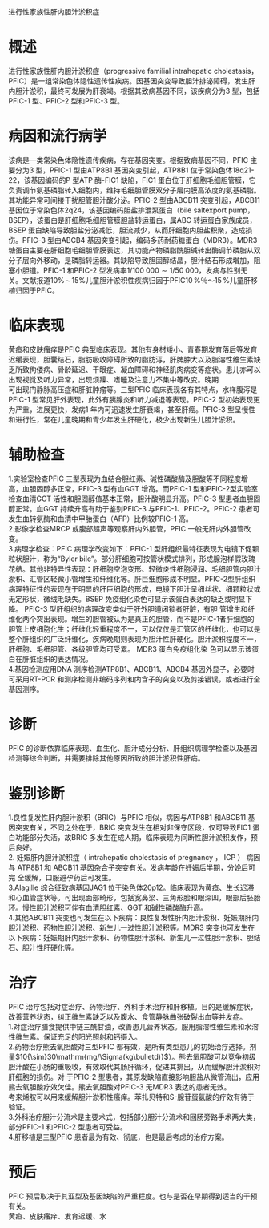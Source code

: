 进行性家族性肝内胆汁淤积症  
# 概述  
进行性家族性肝内胆汁淤积症（progressive familial intrahepatic cholestasis，PFIC）是一组常染色体隐性遗传性疾病。因基因突变导致胆汁排泌障碍，发生肝内胆汁淤积，最终可发展为肝衰竭。根据其致病基因不同，该疾病分为3 型，包括PFIC-1 型、PFIC-2 型和PFIC-3 型。  
# 病因和流行病学  
该病是一类常染色体隐性遗传疾病，存在基因突变。根据致病基因不同，PFIC 主要分为3 型，PFIC-1 型由ATP8B1 基因突变引起，ATP8B1 位于常染色体18q21-22，该基因编码的P 型ATP 酶-FIC1 缺陷，FIC1 蛋白位于肝细胞毛细胆管膜，它负责调节氨基磷脂转入细胞内，维持毛细胆管膜双分子层内膜高浓度的氨基磷脂。其功能异常可间接干扰胆管胆汁酸分泌。PFIC-2 型由ABCB11 突变引起，ABCB11 基因位于常染色体2q24，该基因编码胆盐排泄泵蛋白（bile saltexport pump，BSEP），该蛋白是肝细胞毛细胆管膜胆盐转运蛋白，属ABC 转运蛋白家族成员，BSEP 蛋白缺陷导致胆盐分泌减低，胆流减少，从而肝细胞内胆盐积聚，造成损伤。PFIC-3 型由ABCB4 基因突变引起，编码多药耐药糖蛋白（MDR3）。MDR3 糖蛋白主要在肝细胞毛细胆管膜表达，其功能产物磷脂酰胆碱转出酶调节磷脂从双分子层向外移动，是磷脂转运器。其缺陷导致胆固醇结晶，胆汁结石形成增加，阻塞小胆道。PFIC-1 和PFIC-2 型发病率$1/100\;000{\sim}1/50\;000$，发病与性别无关。文献报道$10\%\!\sim\!15\%$儿童胆汁淤积性疾病归因于PFIC$10\,\%$％～$15\,\%$儿童肝移植归因于PFIC。  
# 临床表现  
黄疸和皮肤瘙痒是PFIC 典型临床表现。其他有身材矮小、青春期发育落后等发育迟缓表现，胆囊结石，脂肪吸收障碍所致的脂肪泻，肝脾肿大以及脂溶性维生素缺乏所致佝偻病、骨龄延迟、干眼症、凝血障碍和神经肌肉病变等症状。患儿亦可以出现视觉及听力异常，出现烦躁、嗜睡及注意力不集中等改变。晚期  
可出现门静脉高压症和肝脏肿瘤等。三型PFIC 临床表现各有其特点，水样腹泻是PFIC-1 型常见肝外表现，此外有胰腺炎和听力减退等表现。PFIC-2 型初始表现更为严重，进展更快，发病1 年内可迅速发生肝衰竭，甚至肝癌。PFIC-3 型呈慢性和进行性，常在儿童晚期和青少年发生肝硬化，极少出现新生儿胆汁淤积。  
# 辅助检查  
1.实验室检查PFIC 三型表现为血结合胆红素、碱性磷酸酶及胆酸等不同程度增高，血胆固醇多正常，PFIC-3 型有血GGT 增高。而PFIC-1 型和PFIC-2型实验室检查血清GGT 活性和胆固醇值基本正常，胆汁酸明显升高。PFIC-3 型患者血胆固醇正常。血GGT 持续升高有助于鉴别PFIC-3 与PFIC-1、PFIC-2。PFIC-2 患者可发生血转氨酶和血清中甲胎蛋白（AFP）比例较PFIC-1 高。  
2.影像学检查MRCP 或腹部超声等观察肝内外胆管，PFIC 一般无肝内外胆管改变。  
3.病理学检查：PFIC 病理学改变如下：PFIC-1 型肝组织最特征表现为电镜下促颗粒状胆汁，称为“Byler bile”。部分肝细胞可按管状模式排列，形成腺泡样假玫瑰花结。其他非特异性表现：肝细胞空泡变形、轻微炎性细胞浸润、毛细胆管内胆汁淤积、汇管区轻微小管增生和纤维化等。肝巨细胞形成不明显。PFIC-2型肝组织病理特征性的表现在于明显的肝巨细胞的形成，电镜下胆汁呈细丝状、细颗粒状或无定形状，微绒毛缺失。BSEP 免疫组化染色可显示该蛋白表达的缺乏或明显下降。 PFIC-3  型肝组织的病理改变类似于肝外胆道闭锁者肝脏，有胆 管增生和纤维化两个突出表现。增生的胆管被认为是真正的胆管，而不是PFIC-1者肝细胞的胆管上皮细胞化生；纤维化轻重程度不一，可以仅仅是汇管区的纤维化，也可以是整个肝组织的广泛纤维化，疾病晚期则表现为胆汁性肝硬化。胆汁淤积程度不一，肝细胞、毛细胆管、各级胆管均可受累。 MDR3  蛋白免疫组化染 色可以显示该蛋白在肝脏组织的表达情况。  
4.基因检测应用DNA 测序检测ATP8B1、ABCB11、ABCB4 基因外显子，必要时可采用RT-PCR 和测序检测非编码序列和内含子的突变以及剪接错误，或者进行全基因测序。  
# 诊断  
PFIC 的诊断依靠临床表现、血生化、胆汁成分分析、肝组织病理学检查以及基因检测等综合判断，并需要排除其他原因所致的胆汁淤积性肝病。  
# 鉴别诊断  
1.良性复发性肝内胆汁淤积（BRIC）与PFIC 相似，病因与ATP8B1 和ABCB11 基因突变有关，不同之处在于，BRIC 突变发生在相对非保守区段，仅可导致FIC1 蛋白功能部分失活，故BRIC 多发生在成人期，临床表现为间断性胆汁淤积发作，预后良好。  
2. 妊娠肝内胆汁淤积症（ intrahepatic cholestasis of pregnancy ， ICP ） 病因与 ATP8B1  和 ABCB11  基因杂合子突变有关。发病年龄在妊娠后半期，分娩后可完 全缓解，口服避孕药后可发生。  
3.Alagille 综合征致病基因JAG1 位于染色体20p12。临床表现为黄疸、生长迟滞和心血管症状等。可出现面部畸形，包括宽鼻梁、三角形脸和眼深凹，眼部后胚胎环。慢性胆汁淤积可伴有血清胆红素、GGT 和碱性磷酸酶升高。  
4.其他ABCB11 突变也可发生在以下疾病：良性复发性肝内胆汁淤积、妊娠期肝内胆汁淤积、药物性胆汁淤积、新生儿一过性胆汁淤积等。MDR3 突变也可发生在以下疾病：妊娠期肝内胆汁淤积、药物性胆汁淤积、新生儿一过性胆汁淤积、胆结石、胆汁性肝硬化等。  
# 治疗  
PFIC 治疗包括对症治疗、药物治疗、外科手术治疗和肝移植。目的是缓解症状，改善营养状态，纠正维生素缺乏以及腹水、食管静脉曲张破裂出血等并发症。  
1.对症治疗膳食提供中链三酰甘油，改善患儿营养状态。服用脂溶性维生素和水溶性维生素。保证充足的阳光照射和钙摄入。  
2.药物治疗熊去氧胆酸对三型PFIC 都有效，是所有类型患儿的初始治疗选择。剂量$10{\sim}30\mathrm{mg/\Sigma(kg\bulletd)}$）。熊去氧胆酸可以竞争初级胆汁酸在小肠的重吸收，有效取代其肠肝循环，促进其排出，从而缓解胆汁淤积对肝细胞的损伤。对 于PFIC-2 型患者，其原发缺陷直接影响胆盐从微管流出，应用熊去氧胆酸疗效欠佳。熊去氧胆酸对PFIC-3 无MDR3 表达的患者无效。  
考来烯胺可以用来缓解胆汁淤积性瘙痒。苯扎贝特和S-腺苷蛋氨酸的疗效有待于验证。  
3.外科治疗胆汁分流术是主要术式，包括部分胆汁分流术和回肠旁路手术两大类，部分PFIC-1 和PFIC-2 型患者可受益。  
4.肝移植是三型PFIC 患者最为有效、彻底，也是最后考虑的治疗方案。  
# 预后  
PFIC 预后取决于其亚型及基因缺陷的严重程度。也与是否在早期得到适当的干预有关。  
黄疸、皮肤瘙痒、发育迟缓、水  
